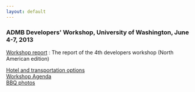 ```yaml
---
layout: default
---
```


<h3>ADMB Developers' Workshop, University of Washington, June 4-7, 2013</h3>

[Workshop report][2]
:  The report of the 4th developers workshop (North American edition)

[Hotel and transportation options][3]  
[Workshop Agenda][4]  
[BBQ photos][5]  

[2]: workshop-report
[3]: hotel-and-transportation-options
[4]: June2013workshopagenda.pdf
[5]: bbq-photos.md
